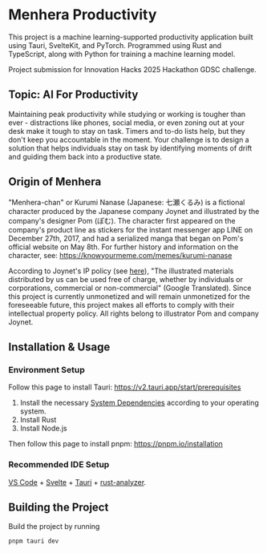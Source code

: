 # Menhera Productivity

This project is a machine learning-supported productivity application built using Tauri, SvelteKit, and PyTorch. Programmed using Rust and TypeScript, along with Python for training a machine learning model.

Project submission for Innovation Hacks 2025 Hackathon GDSC challenge.

## Topic: AI For Productivity

Maintaining peak productivity while studying or working is tougher than ever - distractions like phones, social media, or even zoning out at your desk make it tough to stay on task. Timers and to-do lists help, but they don't keep you accountable in the moment. Your challenge is to design a solution that helps individuals stay on task by identifying moments of drift and guiding them back into a productive state.

## Origin of Menhera

"Menhera-chan" or Kurumi Nanase (Japanese: 七瀬くるみ) is a fictional character produced by the Japanese company Joynet and illustrated by the company's designer Pom (ぽむ). The character first appeared on the company's product line as stickers for the instant messenger app LINE on December 27th, 2017, and had a serialized manga that began on Pom's official website on May 8th. For further history and information on the character, see: https://knowyourmeme.com/memes/kurumi-nanase

According to Joynet's IP policy (see [here](https://enjoynet.co.jp/ip_policy/)), "The illustrated materials distributed by us can be used free of charge, whether by individuals or corporations, commercial or non-commercial" (Google Translated). Since this project is currently unmonetized and will remain unmonetized for the foreseeable future, this project makes all efforts to comply with their intellectual property policy. All rights belong to illustrator Pom and company Joynet.

## Installation & Usage

### Environment Setup

Follow this page to install Tauri: https://v2.tauri.app/start/prerequisites

1. Install the necessary [System Dependencies](https://v2.tauri.app/start/prerequisites/#system-dependencies) according to your operating system.
2. Install Rust
3. Install Node.js

Then follow this page to install pnpm: https://pnpm.io/installation

### Recommended IDE Setup

[VS Code](https://code.visualstudio.com/) + [Svelte](https://marketplace.visualstudio.com/items?itemName=svelte.svelte-vscode) + [Tauri](https://marketplace.visualstudio.com/items?itemName=tauri-apps.tauri-vscode) + [rust-analyzer](https://marketplace.visualstudio.com/items?itemName=rust-lang.rust-analyzer).

## Building the Project

Build the project by running

```
pnpm tauri dev
```
